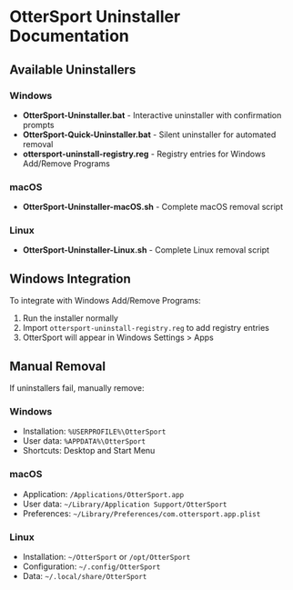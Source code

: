 # OtterSport Uninstaller Documentation

## Available Uninstallers

### Windows
- **OtterSport-Uninstaller.bat** - Interactive uninstaller with confirmation prompts
- **OtterSport-Quick-Uninstaller.bat** - Silent uninstaller for automated removal
- **ottersport-uninstall-registry.reg** - Registry entries for Windows Add/Remove Programs

### macOS
- **OtterSport-Uninstaller-macOS.sh** - Complete macOS removal script

### Linux
- **OtterSport-Uninstaller-Linux.sh** - Complete Linux removal script

## Windows Integration

To integrate with Windows Add/Remove Programs:
1. Run the installer normally
2. Import `ottersport-uninstall-registry.reg` to add registry entries
3. OtterSport will appear in Windows Settings > Apps

## Manual Removal

If uninstallers fail, manually remove:

### Windows
- Installation: `%USERPROFILE%\OtterSport`
- User data: `%APPDATA%\OtterSport`
- Shortcuts: Desktop and Start Menu

### macOS
- Application: `/Applications/OtterSport.app`
- User data: `~/Library/Application Support/OtterSport`
- Preferences: `~/Library/Preferences/com.ottersport.app.plist`

### Linux
- Installation: `~/OtterSport` or `/opt/OtterSport`
- Configuration: `~/.config/OtterSport`
- Data: `~/.local/share/OtterSport`
